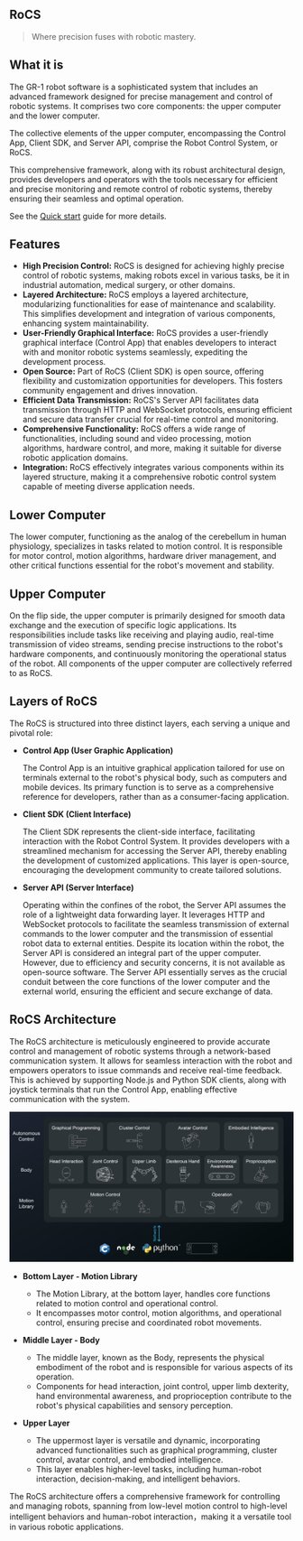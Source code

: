## RoCS

> Where precision fuses with robotic mastery.

## What it is

The GR-1 robot software is a sophisticated system that includes an advanced framework designed for precise management and control of robotic systems. It comprises two core components: the upper computer and the lower computer.

The collective elements of the upper computer, encompassing the Control App, Client SDK, and Server API, comprise the Robot Control System, or RoCS. 

This comprehensive framework, along with its robust architectural design, provides developers and operators with the tools necessary for efficient and precise monitoring and remote control of robotic systems, thereby ensuring their seamless and optimal operation.

See the [Quick start](docs1/quick_start/quickstart.md) guide for more details.

## Features

* **High Precision Control:** RoCS is designed for achieving highly precise control of robotic systems, making robots excel in various tasks, be it in industrial automation, medical surgery, or other domains.
* **Layered Architecture:** RoCS employs a layered architecture, modularizing functionalities for ease of maintenance and scalability. This simplifies development and integration of various components, enhancing system maintainability.
* **User-Friendly Graphical Interface:** RoCS provides a user-friendly graphical interface (Control App) that enables developers to interact with and monitor robotic systems seamlessly, expediting the development process.
* **Open Source:** Part of RoCS (Client SDK) is open source, offering flexibility and customization opportunities for developers. This fosters community engagement and drives innovation.
* **Efficient Data Transmission:** RoCS's Server API facilitates data transmission through HTTP and WebSocket protocols, ensuring efficient and secure data transfer crucial for real-time control and monitoring.
* **Comprehensive Functionality:** RoCS offers a wide range of functionalities, including sound and video processing, motion algorithms, hardware control, and more, making it suitable for diverse robotic application domains.
* **Integration:** RoCS effectively integrates various components within its layered structure, making it a comprehensive robotic control system capable of meeting diverse application needs.

## Lower Computer

The lower computer, functioning as the analog of the cerebellum in human physiology, specializes in tasks related to motion control. It is responsible for motor control, motion algorithms, hardware driver management, and other critical functions essential for the robot's movement and stability.

## Upper Computer

On the flip side, the upper computer is primarily designed for smooth data exchange and the execution of specific logic applications. Its responsibilities include tasks like receiving and playing audio, real-time transmission of video streams, sending precise instructions to the robot's hardware components, and continuously monitoring the operational status of the robot. All components of the upper computer are collectively referred to as RoCS.

## Layers of RoCS

The RoCS is structured into three distinct layers, each serving a unique and pivotal role:

* **Control App (User Graphic Application)**

  The Control App is an intuitive graphical application tailored for use on terminals external to the robot's physical body, such as computers and mobile devices. Its primary function is to serve as a comprehensive reference for developers, rather than as a consumer-facing application.
* **Client SDK (Client Interface)**

  The Client SDK represents the client-side interface, facilitating interaction with the Robot Control System. It provides developers with a streamlined mechanism for accessing the Server API, thereby enabling the development of customized applications. This layer is open-source, encouraging the development community to create tailored solutions.
* **Server API (Server Interface)**

  Operating within the confines of the robot, the Server API assumes the role of a lightweight data forwarding layer. It leverages HTTP and WebSocket protocols to facilitate the seamless transmission of external commands to the lower computer and the transmission of essential robot data to external entities. Despite its location within the robot, the Server API is considered an integral part of the upper computer. However, due to efficiency and security concerns, it is not available as open-source software.
  The Server API essentially serves as the crucial conduit between the core functions of the lower computer and the external world, ensuring the efficient and secure exchange of data.

## RoCS Architecture

The RoCS architecture is meticulously engineered to provide accurate control and management of robotic systems through a network-based communication system. It allows for seamless interaction with the robot and empowers operators to issue commands and receive real-time feedback. This is achieved by supporting Node.js and Python SDK clients, along with joystick terminals that run the Control App, enabling effective communication with the system.

![1698819486264](docs1/image/README/1698819486264.png)

* **Bottom Layer - Motion Library**

  * The Motion Library, at the bottom layer, handles core functions related to motion control and operational control.
  * It encompasses motor control, motion algorithms, and operational control, ensuring precise and coordinated robot movements.
* **Middle Layer - Body**

  * The middle layer, known as the Body, represents the physical embodiment of the robot and is responsible for various aspects of its operation.
  * Components for head interaction, joint control, upper limb dexterity, hand environmental awareness, and proprioception contribute to the robot's physical capabilities and sensory perception.
* **Upper Layer**

  * The uppermost layer is versatile and dynamic, incorporating advanced functionalities such as graphical programming, cluster control, avatar control, and embodied intelligence.
  * This layer enables higher-level tasks, including human-robot interaction, decision-making, and intelligent behaviors.

The RoCS architecture offers a comprehensive framework for controlling and managing robots, spanning from low-level motion control to high-level intelligent behaviors and human-robot interaction，making it a versatile tool in various robotic applications.

